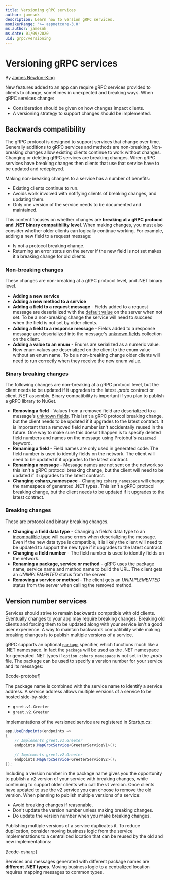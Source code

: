 ```yaml
---
title: Versioning gRPC services
author: jamesnk
description: Learn how to version gRPC services.
monikerRange: '>= aspnetcore-3.0'
ms.author: jamesnk
ms.date: 01/09/2020
uid: grpc/versioning
---
```

# Versioning gRPC services

By [James Newton-King](https://twitter.com/jamesnk)

New features added to an app can require gRPC services provided to clients to change, sometimes in unexpected and breaking ways. When gRPC services change:

* Consideration should be given on how changes impact clients.
* A versioning strategy to support changes should be implemented.

## Backwards compatibility

The gRPC protocol is designed to support services that change over time. Generally additions to gRPC services and methods are non-breaking. Non-breaking changes allow existing clients continue to work without changes. Changing or deleting gRPC services are breaking changes. When gRPC services have breaking changes then clients that use that service have to be updated and redeployed.

Making non-breaking changes to a service has a number of benefits:

- Existing clients continue to run.
- Avoids work involved with notifying clients of breaking changes, and updating them.
- Only one version of the service needs to be documented and maintained.

This content focuses on whether changes are **breaking at a gRPC protocol and .NET binary compatibility level**. When making changes, you must also consider whether older clients can logically continue working. For example, adding a new field to a request message:

* Is not a protocol breaking change.
* Returning an error status on the server if the new field is not set makes it a breaking change for old clients.

### Non-breaking changes

These changes are non-breaking at a gRPC protocol level, and .NET binary level.

- **Adding a new service**
- **Adding a new method to a service**
- **Adding a field to a request message** - Fields added to a request message are deserialized with the [default value](https://developers.google.com/protocol-buffers/docs/proto3#default) on the server when not set. To be a non-breaking change the service will need to succeed when the field is not set by older clients.
- **Adding a field to a response message** - Fields added to a response message are deserialized into the message's [unknown fields](https://developers.google.com/protocol-buffers/docs/proto3#unknowns) collection on the client.
- **Adding a value to an enum** - Enums are serialized as a numeric value. New enum values are deserialized on the client to the enum value without an enum name. To be a non-breaking change older clients will need to run correctly when they receive the new enum value.

### Binary breaking changes

The following changes are non-breaking at a gRPC protocol level, but the client needs to be updated if it upgrades to the latest *.proto* contract or client .NET assembly. Binary compatibility is important if you plan to publish a gRPC library to NuGet.

- **Removing a field** - Values from a removed field are deserialized to a message's [unknown fields](https://developers.google.com/protocol-buffers/docs/proto3#unknowns). This isn't a gRPC protocol breaking change, but the client needs to be updated if it upgrades to the latest contract. It is important that a removed field number isn't accidentally reused in the future. One way to make sure this doesn't happen is to specify deleted field numbers and names on the message using Protobuf's [`reserved`](https://developers.google.com/protocol-buffers/docs/proto3#reserved) keyword.
- **Renaming a field** - Field names are only used in generated code. The field number is used to identify fields on the network. The client will need to be updated if it upgrades to the latest contract.
- **Renaming a message** - Message names are not sent on the network so this isn't a gRPC protocol breaking change, but the client will need to be updated if it upgrades to the latest contract.
- **Changing csharp_namespace** - Changing `csharp_namespace` will change the namespace of generated .NET types. This isn't a gRPC protocol breaking change, but the client needs to be updated if it upgrades to the latest contract.

### Breaking changes

These are protocol and binary breaking changes.

- **Changing a field data type** - Changing a field's data type to an [incompatible type](https://developers.google.com/protocol-buffers/docs/proto3#updating) will cause errors when deserializing the message. Even if the new data type is compatible, it is likely the client will need to be updated to support the new type if it upgrades to the latest contract.
- **Changing a field number** - The field number is used to identify fields on the network.
- **Renaming a package, service or method** - gRPC uses the package name, service name and method name to build the URL. The client gets an *UNIMPLEMENTED* status from the server.
- **Removing a service or method** - The client gets an *UNIMPLEMENTED* status from the server when calling the removed method.

## Version number services

Services should strive to remain backwards compatible with old clients. Eventually changes to your app may require breaking changes. Breaking old clients and forcing them to be updated along with your service isn't a good user experience. A way to maintain backwards compatibility while making breaking changes is to publish multiple versions of a service.

gRPC supports an optional [`package`](https://developers.google.com/protocol-buffers/docs/proto3#packages) specifier, which functions much like a .NET namespace. In fact the `package` will be used as the .NET namespace for generated .NET types if `option csharp_namespace` is not set in the *.proto* file. The package can be used to specify a version number for your service and its messages:

[!code-protobuf[](versioning/sample/greet.v1.proto?highlight=3)]

The package name is combined with the service name to identify a service address. A service address allows multiple versions of a service to be hosted side-by-side:

* `greet.v1.Greeter`
* `greet.v2.Greeter`

Implementations of the versioned service are registered in *Startup.cs*:

```csharp
app.UseEndpoints(endpoints =>
{
    // Implements greet.v1.Greeter
    endpoints.MapGrpcService<GreeterServiceV1>();

    // Implements greet.v2.Greeter
    endpoints.MapGrpcService<GreeterServiceV2>();
});
```

Including a version number in the package name gives you the opportunity to publish a *v2* version of your service with breaking changes, while continuing to support older clients who call the *v1* version. Once clients have updated to use the *v2* service you can choose to remove the old version. When planning to publish multiple versions of a service:

- Avoid breaking changes if reasonable.
- Don't update the version number unless making breaking changes.
- Do update the version number when you make breaking changes.

Publishing multiple versions of a service duplicates it. To reduce duplication, consider moving business logic from the service implementations to a centralized location that can be reused by the old and new implementations:

[!code-csharp[](versioning/sample/GreeterServiceV1.cs?highlight=10,19)]

Services and messages generated with different package names are **different .NET types**. Moving business logic to a centralized location requires mapping messages to common types.
